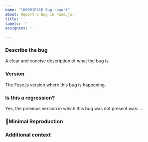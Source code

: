 ```yaml
---
name: "\U0001F41E Bug report"
about: Report a bug in Fuse.js.
title: ''
labels: ''
assignees: ''

---
```


### Describe the bug
<!-- ✍️--> A clear and concise description of what the bug is.

### Version
<!-- ✍️--> The Fuse.js version where this bug is happening.

### Is this a regression?
<!-- Did this behavior use to work in the previous version? -->
<!-- ✍️--> Yes, the previous version in which this bug was not present was: ...

### 🔬Minimal Reproduction
<!-- Simple steps to reproduce this bug -->

### Additional context
<!-- Add any other context about the problem -->

<!--
Love Fuse.js? Please consider supporting:

👉  https://github.com/sponsors/krisk
👉  https://www.patreon.com/krisk
👉  https://www.paypal.com/paypalme2/kirorisk
-->
